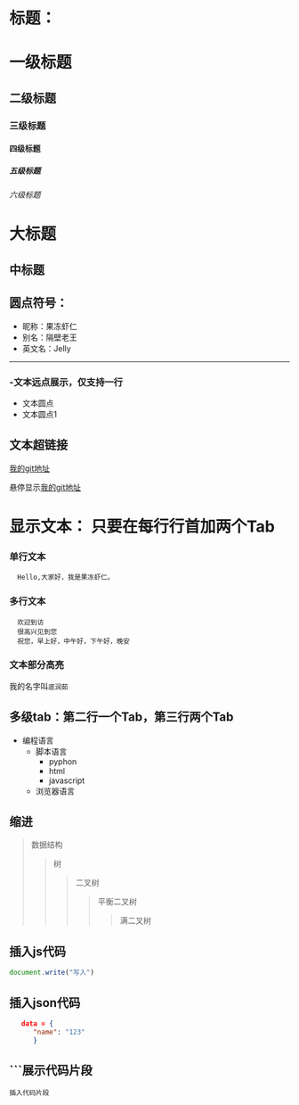 # 标题：
# 一级标题
## 二级标题
### 三级标题
#### 四级标题
##### 五级标题
###### 六级标题

大标题
===
中标题
---

## 圆点符号：
* 昵称：果冻虾仁
* 别名：隔壁老王
* 英文名：Jelly

---
### -文本远点展示，仅支持一行
- 文本圆点
- 文本圆点1
## 文本超链接
[我的git地址](https://github.com/dirunru/vue3.0learning20201222)

悬停显示[我的git地址](https://github.com/dirunru/vue3.0learning20201222 "悬停显示：https://github.com/dirunru/vue3.0learning20201222")

# 显示文本：  只要在每行行首加两个Tab
### 单行文本
      Hello,大家好，我是果冻虾仁。
### 多行文本
      欢迎到访
      很高兴见到您
      祝您，早上好，中午好，下午好，晚安
### 文本部分高亮
我的名字叫`底润茹`

多级tab：第二行一个Tab，第三行两个Tab
---
* 编程语言
    * 脚本语言
        * pyphon
        * html
        * javascript
    * 浏览器语言   
    
    
## 缩进
> 数据结构
>> 树
>>> 二叉树
>>>> 平衡二叉树
>>>>> 满二叉树


## 插入js代码  
```javascript
document.write("写入")
```
## 插入json代码  
```json
   data = {
      "name": "123"
      }
```
## ```展示代码片段
```
插入代码片段
```



